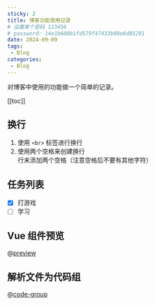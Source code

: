 ```yaml
---
sticky: 2
title: 博客功能使用记录
# 设置单个密码 123456
# password: 14e1b600b1fd579f47433b88e8d85291
date: 2024-09-09
tags:
 - Blog
categories:
 - Blog
---
```


对博客中使用的功能做一个简单的记录。

[[toc]]

## 换行
1. 使用 `<br>` 标签进行换行
2. 使用两个空格来创建换行  
   行末添加两个空格（注意空格后不要有其他字符）

[//]: (这是一段被注释掉的文字)

## 任务列表
- [x] 打游戏
- [ ] 学习

## Vue 组件预览
@[preview](@/.vuepress/components/IconHome.vue)

## 解析文件为代码组
@[code-group](@/.vuepress/components/IconHome.vue)